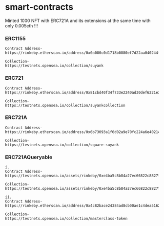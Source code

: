 # smart-contracts

Minted 1000 NFT with ERC721A and its extensions at the same time with only 0.005eth !!!

### ERC1155 ###

    Contract Address-
    https://rinkeby.etherscan.io/address/0x0a080c0d1718b0880ef7d22aa040244f496b0f54

    Collection-
    https://testnets.opensea.io/collection/suyank

### ERC721 ###

    Contract Address-
    https://rinkeby.etherscan.io/address/0x81cbd40f34f733e2240ad30def6221e3d8871530

    Collection-
    https://testnets.opensea.io/collection/suyankcollection

### ERC721A ###

    Contract Address-
    https://rinkeby.etherscan.io/address/0x6b73093a1f6d02a9e70fc224a6e40214efb9b5a5

    Collection-
    https://testnets.opensea.io/collection/square-suyank

### ERC721AQueryable ###

    i.
    Contract Address-
    https://testnets.opensea.io/assets/rinkeby/0xe4ba5c8b84a27ec66822c8827f5b5a2cf1111ecb

    Collection-
    https://testnets.opensea.io/assets/rinkeby/0xe4ba5c8b84a27ec66822c8827f5b5a2cf1111ecb

    ii.
    Contract Address-
    https://rinkeby.etherscan.io/address/0x4c82bace24384ad8cb00ae1c4dea516223fd51f8

    Collection-
    https://testnets.opensea.io/collection/masterclass-token
